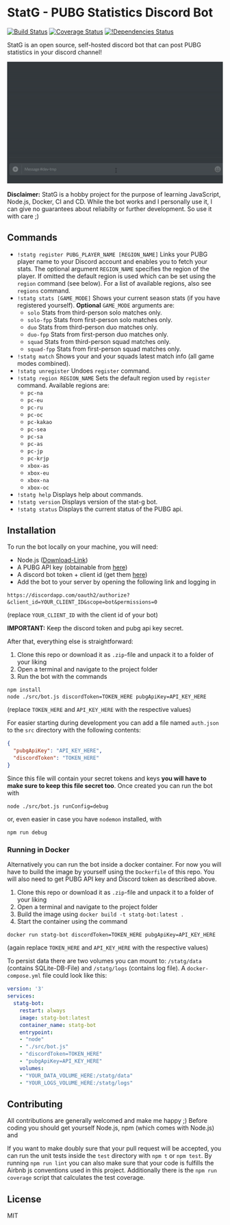 # StatG - PUBG Statistics Discord Bot

[![Build Status](https://travis-ci.org/kuper-adrian/statg-bot.svg?branch=master)](https://travis-ci.org/kuper-adrian/statg-bot)
[![Coverage Status](https://coveralls.io/repos/github/kuper-adrian/statg-bot/badge.svg?branch=master)](https://coveralls.io/github/kuper-adrian/statg-bot?branch=master)
[![!Dependencies Status](https://david-dm.org/kuper-adrian/statg-bot.svg)](https://david-dm.org/kuper-adrian/statg-bot?view=list)

StatG is an open source, self-hosted discord bot that can post PUBG statistics in your discord channel!

![Alt text](docs/images/statg-bot-enter-command.gif "Entering Command")

**Disclaimer:** StatG is a hobby project for the purpose of learning JavaScript, Node.js, Docker, CI and CD. While the bot works and I personally use it, I can give no guarantees about reliabilty or further development. So use it with care ;)

## Commands

* `!statg register PUBG_PLAYER_NAME [REGION_NAME]` 
  Links your PUBG player name to your Discord account and enables you to fetch your stats.
  The optional argument `REGION_NAME` specifies the region of the player. If omitted the default region is used which can be set using the `region` command (see below). For a list of available regions, also see `regions` command.
* `!statg stats [GAME_MODE]` Shows your current season stats (if you have registered yourself). **Optional** `GAME_MODE` arguments are:
    * `solo` Stats from third-person solo matches only.
    * `solo-fpp` Stats from first-person solo matches only.
    * `duo` Stats from third-person duo matches only.
    * `duo-fpp` Stats from first-person duo matches only.
    * `squad` Stats from third-person squad matches only.
    * `squad-fpp` Stats from first-person squad matches only.
* `!statg match`
  Shows your and your squads latest match info (all game modes combined).
* `!statg unregister`
  Undoes `register` command.
* `!statg region REGION_NAME`
  Sets the default region used by `register` command. Available regions are:
    * `pc-na`
    * `pc-eu`
    * `pc-ru`
    * `pc-oc`
    * `pc-kakao`
    * `pc-sea`
    * `pc-sa`
    * `pc-as`
    * `pc-jp`
    * `pc-krjp`
    * `xbox-as`
    * `xbox-eu`
    * `xbox-na`
    * `xbox-oc`
* `!statg help`
  Displays help about commands.
* `!statg version`
  Displays version of the stat-g bot.
* `!statg status`
  Displays the current status of the PUBG api.

## Installation

To run the bot locally on your machine, you will need:

 - Node.js ([Download-Link](https://nodejs.org/en/))
 - A PUBG API key (obtainable from [here](https://developer.playbattlegrounds.com/))
 - A discord bot token + client id (get them [here](https://discordapp.com/login?redirect_to=/developers/applications/me))
 - Add the bot to your server by opening the following link and logging in
 ```
 https://discordapp.com/oauth2/authorize?&client_id=YOUR_CLIENT_ID&scope=bot&permissions=0
 ```
 (replace `YOUR_CLIENT_ID` with the client id of your bot)

**IMPORTANT:** Keep the discord token and pubg api key secret.

After that, everything else is straightforward:
1. Clone this repo or download it as `.zip`-file and unpack it to a folder of your liking
2. Open a terminal and navigate to the project folder
3. Run the bot with the commands
```
npm install
node ./src/bot.js discordToken=TOKEN_HERE pubgApiKey=API_KEY_HERE
```
(replace `TOKEN_HERE` and `API_KEY_HERE` with the respective values)

For easier starting during development you can add a file named `auth.json` to the `src` directory with the following contents:
```json
{
  "pubgApiKey": "API_KEY_HERE",
  "discordToken": "TOKEN_HERE"
}
```
Since this file will contain your secret tokens and keys **you will have to make sure to keep this file secret too**. Once created you can run the bot with
```
node ./src/bot.js runConfig=debug
```
or, even easier in case you have `nodemon` installed, with
```
npm run debug
```

### Running in Docker

Alternatively you can run the bot inside a docker container. For now you will have to build the image by yourself using the `Dockerfile` of this repo. You will also need to get PUBG API key and Discord token as described above.

1. Clone this repo or download it as `.zip`-file and unpack it to a folder of your liking
2. Open a terminal and navigate to the project folder
3. Build the image using `docker build -t statg-bot:latest .`
4. Start the container using the command
```
docker run statg-bot discordToken=TOKEN_HERE pubgApiKey=API_KEY_HERE
```
(again replace `TOKEN_HERE` and `API_KEY_HERE` with the respective values)

To persist data there are two volumes you can mount to: `/statg/data` (contains SQLite-DB-File) and `/statg/logs` (contains log file). A `docker-compose.yml` file could look like this:
```yaml
version: '3'
services:
  statg-bot:
    restart: always
    image: statg-bot:latest
    container_name: statg-bot
    entrypoint: 
    - "node"
    - "./src/bot.js"
    - "discordToken=TOKEN_HERE"
    - "pubgApiKey=API_KEY_HERE"
    volumes: 
    - "YOUR_DATA_VOLUME_HERE:/statg/data"
    - "YOUR_LOGS_VOLUME_HERE:/statg/logs"
```

## Contributing

All contributions are generally welcomed and make me happy ;) Before coding you should get yourself Node.js, npm (which comes with Node.js) and 

If you want to make doubly sure that your pull request will be accepted, you can run the unit tests inside the ```test``` directory with ```npm t``` or ```npm test```. By running ```npm run lint``` you can also make sure that your code is fulfills the Airbnb js conventions used in this project. Additionally there is the ```npm run coverage``` script that calculates the test coverage.

## License
MIT
